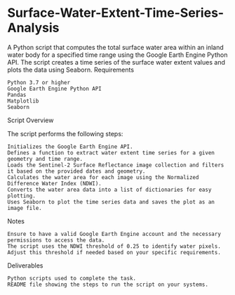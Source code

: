 # Surface-Water-Extent-Time-Series-Analysis
A Python script that computes the total surface water area within an inland water body for a specified time range using the Google Earth Engine Python API. The script creates a time series of the surface water extent values and plots the data using Seaborn.
Requirements

    Python 3.7 or higher
    Google Earth Engine Python API
    Pandas
    Matplotlib
    Seaborn
Script Overview

The script performs the following steps:

    Initializes the Google Earth Engine API.
    Defines a function to extract water extent time series for a given geometry and time range.
    Loads the Sentinel-2 Surface Reflectance image collection and filters it based on the provided dates and geometry.
    Calculates the water area for each image using the Normalized Difference Water Index (NDWI).
    Converts the water area data into a list of dictionaries for easy plotting.
    Uses Seaborn to plot the time series data and saves the plot as an image file.
Notes

    Ensure to have a valid Google Earth Engine account and the necessary permissions to access the data.
    The script uses the NDWI threshold of 0.25 to identify water pixels. Adjust this threshold if needed based on your specific requirements.

Deliverables

    Python scripts used to complete the task.
    README file showing the steps to run the script on your systems.
